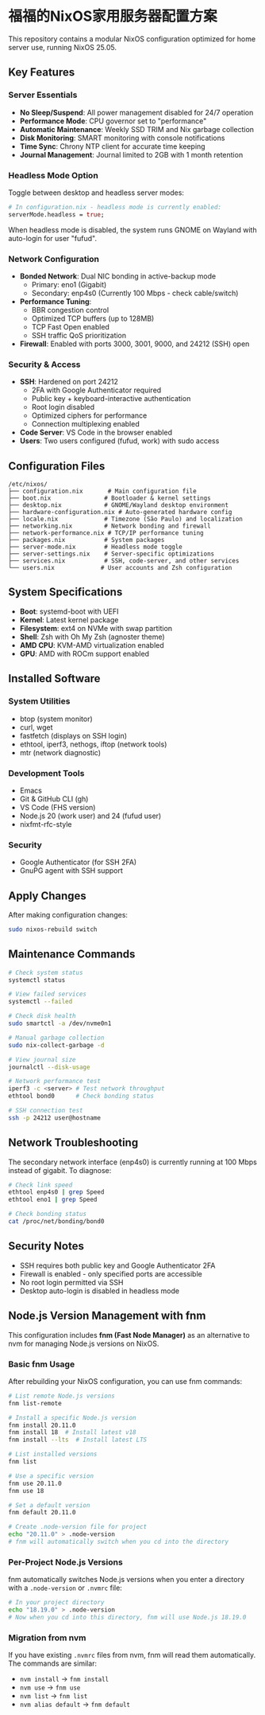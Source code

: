# 福福的NixOS家用服务器配置方案

This repository contains a modular NixOS configuration optimized for home server use, running NixOS 25.05.

## Key Features

### Server Essentials
- **No Sleep/Suspend**: All power management disabled for 24/7 operation
- **Performance Mode**: CPU governor set to "performance"
- **Automatic Maintenance**: Weekly SSD TRIM and Nix garbage collection
- **Disk Monitoring**: SMART monitoring with console notifications
- **Time Sync**: Chrony NTP client for accurate time keeping
- **Journal Management**: Journal limited to 2GB with 1 month retention

### Headless Mode Option
Toggle between desktop and headless server modes:

```nix
# In configuration.nix - headless mode is currently enabled:
serverMode.headless = true;
```

When headless mode is disabled, the system runs GNOME on Wayland with auto-login for user "fufud".

### Network Configuration
- **Bonded Network**: Dual NIC bonding in active-backup mode
  - Primary: eno1 (Gigabit)
  - Secondary: enp4s0 (Currently 100 Mbps - check cable/switch)
- **Performance Tuning**: 
  - BBR congestion control
  - Optimized TCP buffers (up to 128MB)
  - TCP Fast Open enabled
  - SSH traffic QoS prioritization
- **Firewall**: Enabled with ports 3000, 3001, 9000, and 24212 (SSH) open

### Security & Access
- **SSH**: Hardened on port 24212
  - 2FA with Google Authenticator required
  - Public key + keyboard-interactive authentication
  - Root login disabled
  - Optimized ciphers for performance
  - Connection multiplexing enabled
- **Code Server**: VS Code in the browser enabled
- **Users**: Two users configured (fufud, work) with sudo access

## Configuration Files

```
/etc/nixos/
├── configuration.nix       # Main configuration file
├── boot.nix               # Bootloader & kernel settings
├── desktop.nix            # GNOME/Wayland desktop environment
├── hardware-configuration.nix # Auto-generated hardware config
├── locale.nix             # Timezone (São Paulo) and localization
├── networking.nix         # Network bonding and firewall
├── network-performance.nix # TCP/IP performance tuning
├── packages.nix           # System packages
├── server-mode.nix        # Headless mode toggle
├── server-settings.nix    # Server-specific optimizations
├── services.nix           # SSH, code-server, and other services
└── users.nix             # User accounts and Zsh configuration
```

## System Specifications

- **Boot**: systemd-boot with UEFI
- **Kernel**: Latest kernel package
- **Filesystem**: ext4 on NVMe with swap partition
- **Shell**: Zsh with Oh My Zsh (agnoster theme)
- **AMD CPU**: KVM-AMD virtualization enabled
- **GPU**: AMD with ROCm support enabled

## Installed Software

### System Utilities
- btop (system monitor)
- curl, wget
- fastfetch (displays on SSH login)
- ethtool, iperf3, nethogs, iftop (network tools)
- mtr (network diagnostic)

### Development Tools
- Emacs
- Git & GitHub CLI (gh)
- VS Code (FHS version)
- Node.js 20 (work user) and 24 (fufud user)
- nixfmt-rfc-style

### Security
- Google Authenticator (for SSH 2FA)
- GnuPG agent with SSH support

## Apply Changes

After making configuration changes:
```bash
sudo nixos-rebuild switch
```

## Maintenance Commands

```bash
# Check system status
systemctl status

# View failed services
systemctl --failed

# Check disk health
sudo smartctl -a /dev/nvme0n1

# Manual garbage collection
sudo nix-collect-garbage -d

# View journal size
journalctl --disk-usage

# Network performance test
iperf3 -c <server> # Test network throughput
ethtool bond0      # Check bonding status

# SSH connection test
ssh -p 24212 user@hostname
```

## Network Troubleshooting

The secondary network interface (enp4s0) is currently running at 100 Mbps instead of gigabit. To diagnose:

```bash
# Check link speed
ethtool enp4s0 | grep Speed
ethtool eno1 | grep Speed

# Check bonding status
cat /proc/net/bonding/bond0
```

## Security Notes

- SSH requires both public key and Google Authenticator 2FA
- Firewall is enabled - only specified ports are accessible
- No root login permitted via SSH
- Desktop auto-login is disabled in headless mode 

## Node.js Version Management with fnm

This configuration includes **fnm (Fast Node Manager)** as an alternative to nvm for managing Node.js versions on NixOS.

### Basic fnm Usage

After rebuilding your NixOS configuration, you can use fnm commands:

```bash
# List remote Node.js versions
fnm list-remote

# Install a specific Node.js version
fnm install 20.11.0
fnm install 18  # Install latest v18
fnm install --lts  # Install latest LTS

# List installed versions
fnm list

# Use a specific version
fnm use 20.11.0
fnm use 18

# Set a default version
fnm default 20.11.0

# Create .node-version file for project
echo "20.11.0" > .node-version
# fnm will automatically switch when you cd into the directory
```

### Per-Project Node.js Versions

fnm automatically switches Node.js versions when you enter a directory with a `.node-version` or `.nvmrc` file:

```bash
# In your project directory
echo "18.19.0" > .node-version
# Now when you cd into this directory, fnm will use Node.js 18.19.0
```

### Migration from nvm

If you have existing `.nvmrc` files from nvm, fnm will read them automatically. The commands are similar:
- `nvm install` → `fnm install`
- `nvm use` → `fnm use`
- `nvm list` → `fnm list`
- `nvm alias default` → `fnm default` 